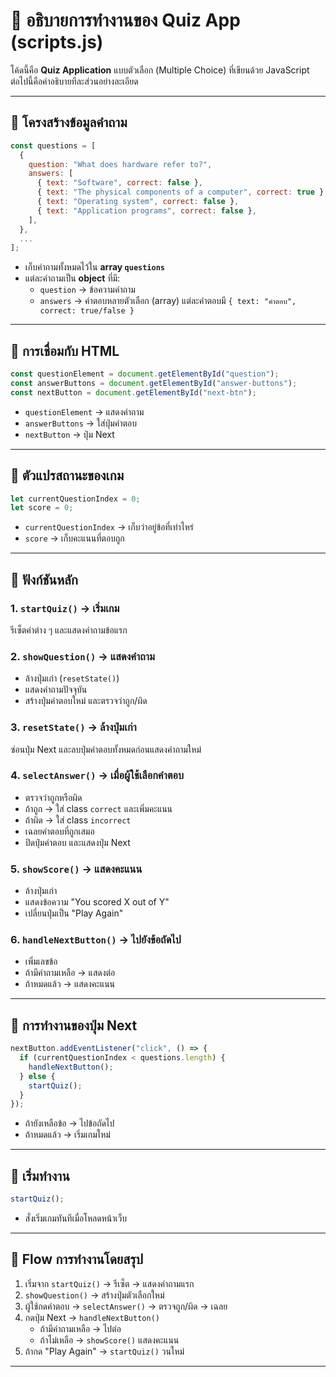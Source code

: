 # 📘 อธิบายการทำงานของ Quiz App (scripts.js)

โค้ดนี้คือ **Quiz Application** แบบตัวเลือก (Multiple Choice)
ที่เขียนด้วย JavaScript\
ต่อไปนี้คือคำอธิบายทีละส่วนอย่างละเอียด

------------------------------------------------------------------------

## 🔹 โครงสร้างข้อมูลคำถาม

``` js
const questions = [
  {
    question: "What does hardware refer to?",
    answers: [
      { text: "Software", correct: false },
      { text: "The physical components of a computer", correct: true },
      { text: "Operating system", correct: false },
      { text: "Application programs", correct: false },
    ],
  },
  ...
];
```

-   เก็บคำถามทั้งหมดไว้ใน **array `questions`**
-   แต่ละคำถามเป็น **object** ที่มี:
    -   `question` → ข้อความคำถาม
    -   `answers` → คำตอบหลายตัวเลือก (array) แต่ละคำตอบมี
        `{ text: "คำตอบ", correct: true/false }`

------------------------------------------------------------------------

## 🔹 การเชื่อมกับ HTML

``` js
const questionElement = document.getElementById("question");
const answerButtons = document.getElementById("answer-buttons");
const nextButton = document.getElementById("next-btn");
```

-   `questionElement` → แสดงคำถาม
-   `answerButtons` → ใส่ปุ่มคำตอบ
-   `nextButton` → ปุ่ม Next

------------------------------------------------------------------------

## 🔹 ตัวแปรสถานะของเกม

``` js
let currentQuestionIndex = 0;
let score = 0;
```

-   `currentQuestionIndex` → เก็บว่าอยู่ข้อที่เท่าไหร่
-   `score` → เก็บคะแนนที่ตอบถูก

------------------------------------------------------------------------

## 🔹 ฟังก์ชันหลัก

### 1. `startQuiz()` → เริ่มเกม

รีเซ็ตค่าต่าง ๆ และแสดงคำถามข้อแรก

### 2. `showQuestion()` → แสดงคำถาม

-   ล้างปุ่มเก่า (`resetState()`)
-   แสดงคำถามปัจจุบัน
-   สร้างปุ่มคำตอบใหม่ และตรวจว่าถูก/ผิด

### 3. `resetState()` → ล้างปุ่มเก่า

ซ่อนปุ่ม Next และลบปุ่มคำตอบทั้งหมดก่อนแสดงคำถามใหม่

### 4. `selectAnswer()` → เมื่อผู้ใช้เลือกคำตอบ

-   ตรวจว่าถูกหรือผิด
-   ถ้าถูก → ใส่ class `correct` และเพิ่มคะแนน
-   ถ้าผิด → ใส่ class `incorrect`
-   เฉลยคำตอบที่ถูกเสมอ
-   ปิดปุ่มคำตอบ และแสดงปุ่ม Next

### 5. `showScore()` → แสดงคะแนน

-   ล้างปุ่มเก่า
-   แสดงข้อความ "You scored X out of Y"
-   เปลี่ยนปุ่มเป็น "Play Again"

### 6. `handleNextButton()` → ไปยังข้อถัดไป

-   เพิ่มเลขข้อ
-   ถ้ามีคำถามเหลือ → แสดงต่อ
-   ถ้าหมดแล้ว → แสดงคะแนน

------------------------------------------------------------------------

## 🔹 การทำงานของปุ่ม Next

``` js
nextButton.addEventListener("click", () => {
  if (currentQuestionIndex < questions.length) {
    handleNextButton();
  } else {
    startQuiz();
  }
});
```

-   ถ้ายังเหลือข้อ → ไปข้อถัดไป
-   ถ้าหมดแล้ว → เริ่มเกมใหม่

------------------------------------------------------------------------

## 🔹 เริ่มทำงาน

``` js
startQuiz();
```

-   สั่งเริ่มเกมทันทีเมื่อโหลดหน้าเว็บ

------------------------------------------------------------------------

## 📌 Flow การทำงานโดยสรุป

1.  เริ่มจาก `startQuiz()` → รีเซ็ต → แสดงคำถามแรก
2.  `showQuestion()` → สร้างปุ่มตัวเลือกใหม่
3.  ผู้ใช้กดคำตอบ → `selectAnswer()` → ตรวจถูก/ผิด → เฉลย
4.  กดปุ่ม Next → `handleNextButton()`
    -   ถ้ามีคำถามเหลือ → ไปต่อ
    -   ถ้าไม่เหลือ → `showScore()` แสดงคะแนน
5.  ถ้ากด "Play Again" → `startQuiz()` วนใหม่

------------------------------------------------------------------------
